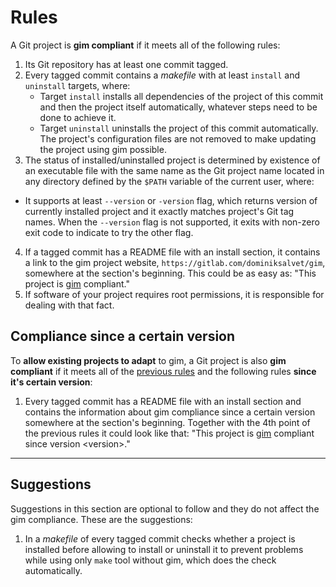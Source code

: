 # Rules

A Git project is **gim compliant** if it meets all of the following rules:

1. Its Git repository has at least one commit tagged.
2. Every tagged commit contains a *makefile* with at least `install` and `uninstall` targets, where:
   * Target `install` installs all dependencies of the project of this commit and then the project itself automatically, whatever steps need to be done to achieve it.
   * Target `uninstall` uninstalls the project of this commit automatically. The project's configuration files are not removed to make updating the project using gim possible.
3. The status of installed/uninstalled project is determined by existence of an executable file with the same name as the Git project name located in any directory defined by the `$PATH` variable of the current user, where:
  * It supports at least `--version` or `-version` flag, which returns version of currently installed project and it exactly matches project's Git tag names. When the `--version` flag is not supported, it exits with non-zero exit code to indicate to try the other flag.
4. If a tagged commit has a README file with an install section, it contains a link to the gim project website, `https://gitlab.com/dominiksalvet/gim`, somewhere at the section's beginning. This could be as easy as: "This project is [gim](https://gitlab.com/dominiksalvet/gim) compliant."
5. If software of your project requires root permissions, it is responsible for dealing with that fact.

## Compliance since a certain version

To **allow existing projects to adapt** to gim, a Git project is also **gim compliant** if it meets all of the [previous rules](#rules) and the following rules **since it's certain version**:

1. Every tagged commit has a README file with an install section and contains the information about gim compliance since a certain version somewhere at the section's beginning. Together with the 4th point of the previous rules it could look like that: "This project is [gim](https://gitlab.com/dominiksalvet/gim) compliant since version \<version\>."

---

## Suggestions

Suggestions in this section are optional to follow and they do not affect the gim compliance. These are the suggestions:

1. In a *makefile* of every tagged commit checks whether a project is installed before allowing to install or uninstall it to prevent problems while using only `make` tool without gim, which does the check automatically.
